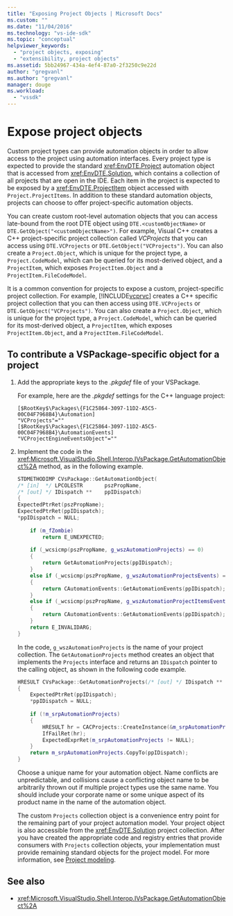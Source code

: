 ```yaml
---
title: "Exposing Project Objects | Microsoft Docs"
ms.custom: ""
ms.date: "11/04/2016"
ms.technology: "vs-ide-sdk"
ms.topic: "conceptual"
helpviewer_keywords: 
  - "project objects, exposing"
  - "extensibility, project objects"
ms.assetid: 5bb24967-434a-4ef4-87a0-2f3250c9e22d
author: "gregvanl"
ms.author: "gregvanl"
manager: douge
ms.workload: 
  - "vssdk"
---
```

# Expose project objects

Custom project types can provide automation objects in order to allow access to the project using automation interfaces. Every project type is expected to provide the standard <xref:EnvDTE.Project> automation object that is accessed from <xref:EnvDTE.Solution>, which contains a collection of all projects that are open in the IDE. Each item in the project is expected to be exposed by a <xref:EnvDTE.ProjectItem> object accessed with `Project.ProjectItems`. In addition to these standard automation objects, projects can choose to offer project-specific automation objects.

You can create custom root-level automation objects that you can access late-bound from the root DTE object using `DTE.<customObjectName>` or `DTE.GetObject("<customObjectName>")`. For example, Visual C++ creates a C++ project-specific project collection called *VCProjects* that you can access using `DTE.VCProjects` or `DTE.GetObject("VCProjects")`. You can also create a `Project.Object`, which is unique for the project type, a `Project.CodeModel`, which can be queried for its most-derived object, and a `ProjectItem`, which exposes `ProjectItem.Object` and a `ProjectItem.FileCodeModel`.

It is a common convention for projects to expose a custom, project-specific project collection. For example, [!INCLUDE[vcprvc](../../code-quality/includes/vcprvc_md.md)] creates a C++ specific project collection that you can then access using `DTE.VCProjects` or `DTE.GetObject("VCProjects")`. You can also create a `Project.Object`, which is unique for the project type, a `Project.CodeModel`, which can be queried for its most-derived object, a `ProjectItem`, which exposes `ProjectItem.Object`, and a `ProjectItem.FileCodeModel`.  
  
## To contribute a VSPackage-specific object for a project  
  
1.  Add the appropriate keys to the *.pkgdef* file of your VSPackage.  
  
     For example, here are the *.pkgdef* settings for the C++ language project:  
  
    ```  
    [$RootKey$\Packages\{F1C25864-3097-11D2-A5C5-00C04F7968B4}\Automation]  
    "VCProjects"=""  
    [$RootKey$\Packages\{F1C25864-3097-11D2-A5C5-00C04F7968B4}\AutomationEvents]  
    "VCProjectEngineEventsObject"=""  
    ```  
  
2.  Implement the code in the <xref:Microsoft.VisualStudio.Shell.Interop.IVsPackage.GetAutomationObject%2A> method, as in the following example.  
  
    ```cpp  
    STDMETHODIMP CVsPackage::GetAutomationObject(  
    /* [in]  */ LPCOLESTR       pszPropName,   
    /* [out] */ IDispatch **    ppIDispatch)  
    {  
    ExpectedPtrRet(pszPropName);  
    ExpectedPtrRet(ppIDispatch);  
    *ppIDispatch = NULL;  
  
        if (m_fZombie)  
            return E_UNEXPECTED;  
  
        if (_wcsicmp(pszPropName, g_wszAutomationProjects) == 0)  
        {  
            return GetAutomationProjects(ppIDispatch);  
        }  
        else if (_wcsicmp(pszPropName, g_wszAutomationProjectsEvents) == 0)  
        {  
            return CAutomationEvents::GetAutomationEvents(ppIDispatch);  
        }  
        else if (_wcsicmp(pszPropName, g_wszAutomationProjectItemsEvents) == 0)  
        {  
            return CAutomationEvents::GetAutomationEvents(ppIDispatch);  
        }  
        return E_INVALIDARG;  
    }   
    ```  
  
     In the code, `g_wszAutomationProjects` is the name of your project collection. The `GetAutomationProjects` method creates an object that implements the `Projects` interface and returns an `IDispatch` pointer to the calling object, as shown in the following code example.  
  
    ```cpp  
    HRESULT CVsPackage::GetAutomationProjects(/* [out] */ IDispatch ** ppIDispatch)  
    {  
        ExpectedPtrRet(ppIDispatch);  
        *ppIDispatch = NULL;  
  
        if (!m_srpAutomationProjects)  
        {  
            HRESULT hr = CACProjects::CreateInstance(&m_srpAutomationProjects);  
            IfFailRet(hr);  
            ExpectedExprRet(m_srpAutomationProjects != NULL);  
        }  
        return m_srpAutomationProjects.CopyTo(ppIDispatch);  
    }  
    ```  
  
     Choose a unique name for your automation object. Name conflicts are unpredictable, and collisions cause a conflicting object name to be arbitrarily thrown out if multiple project types use the same name. You should include your corporate name or some unique aspect of its product name in the name of the automation object.  
  
     The custom `Projects` collection object is a convenience entry point for the remaining part of your project automation model. Your project object is also accessible from the <xref:EnvDTE.Solution> project collection. After you have created the appropriate code and registry entries that provide consumers with `Projects` collection objects, your implementation must provide remaining standard objects for the project model. For more information, see [Project modeling](../../extensibility/internals/project-modeling.md).  
  
## See also

- <xref:Microsoft.VisualStudio.Shell.Interop.IVsPackage.GetAutomationObject%2A>
